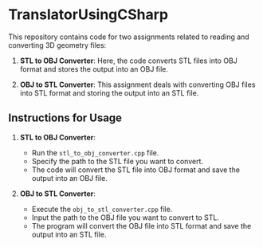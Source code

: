 # TranslatorUsingCSharp

This repository contains code for two assignments related to reading and converting 3D geometry files:

1. **STL to OBJ Converter**: Here, the code converts STL files into OBJ format and stores the output into an OBJ file.

2. **OBJ to STL Converter**: This assignment deals with converting OBJ files into STL format and storing the output into an STL file.

## Instructions for Usage

1. **STL to OBJ Converter**:
   - Run the `stl_to_obj_converter.cpp` file.
   - Specify the path to the STL file you want to convert.
   - The code will convert the STL file into OBJ format and save the output into an OBJ file.

2. **OBJ to STL Converter**:
   - Execute the `obj_to_stl_converter.cpp` file.
   - Input the path to the OBJ file you want to convert to STL.
   - The program will convert the OBJ file into STL format and save the output into an STL file.




